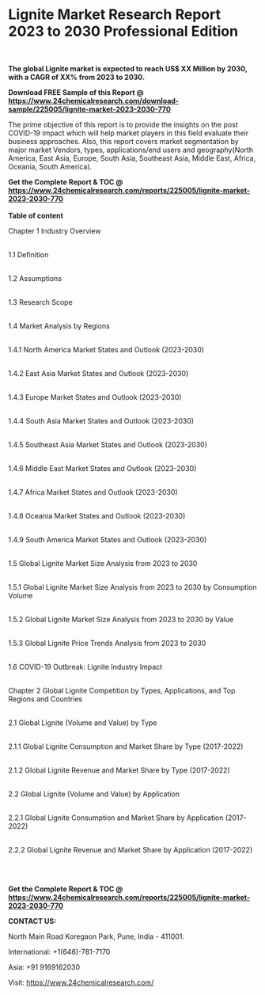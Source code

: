 <h1>Lignite Market Research Report 2023 to 2030 Professional Edition</h1><br/><p><strong>The global Lignite market is expected to reach US$ XX Million by 2030, with a <strong>CAGR</strong> of XX% from 2023 to 2030.</strong></p><div><b>Download FREE Sample of this Report @ <a href="https://www.24chemicalresearch.com/download-sample/225005/lignite-market-2023-2030-770">https://www.24chemicalresearch.com/download-sample/225005/lignite-market-2023-2030-770</a></b></div><p>The prime objective of this report is to provide the insights on the post COVID-19 impact which will help market players in this field evaluate their business approaches. Also, this report covers market segmentation by major market Vendors, types, applications/end users and geography(North America, East Asia, Europe, South Asia, Southeast Asia, Middle East, Africa, Oceania, South America).</p><div><b>Get the Complete Report & TOC @ <a href="https://www.24chemicalresearch.com/reports/225005/lignite-market-2023-2030-770">https://www.24chemicalresearch.com/reports/225005/lignite-market-2023-2030-770</a></b></div><br><b>Table of content</b><p>Chapter 1 Industry Overview<br />
 
 <br>1.1 Definition<br />
 
 <br>1.2 Assumptions<br />
 
 <br>1.3 Research Scope<br />
 
 <br>1.4 Market Analysis by Regions<br />
 
 <br>1.4.1 North America Market States and Outlook (2023-2030)<br />
 
 <br>1.4.2 East Asia Market States and Outlook (2023-2030)<br />
 
 <br>1.4.3 Europe Market States and Outlook (2023-2030)<br />
 
 <br>1.4.4 South Asia Market States and Outlook (2023-2030)<br />
 
 <br>1.4.5 Southeast Asia Market States and Outlook (2023-2030)<br />
 
 <br>1.4.6 Middle East Market States and Outlook (2023-2030)<br />
 
 <br>1.4.7 Africa Market States and Outlook (2023-2030)<br />
 
 <br>1.4.8 Oceania Market States and Outlook (2023-2030)<br />
 
 <br>1.4.9 South America Market States and Outlook (2023-2030)<br />
 
 <br>1.5 Global Lignite Market Size Analysis from 2023 to 2030<br />
 
 <br>1.5.1 Global Lignite Market Size Analysis from 2023 to 2030 by Consumption Volume<br />
 
 <br>1.5.2 Global Lignite Market Size Analysis from 2023 to 2030 by Value<br />
 
 <br>1.5.3 Global Lignite Price Trends Analysis from 2023 to 2030<br />
 
 <br>1.6 COVID-19 Outbreak: Lignite Industry Impact<br />
 
 <br>Chapter 2 Global Lignite Competition by Types, Applications, and Top Regions and Countries<br />
 
 <br>2.1 Global Lignite (Volume and Value) by Type<br />
 
 <br>2.1.1 Global Lignite Consumption and Market Share by Type (2017-2022)<br />
 
 <br>2.1.2 Global Lignite Revenue and Market Share by Type (2017-2022)<br />
 
 <br>2.2 Global Lignite (Volume and Value) by Application<br />
 
 <br>2.2.1 Global Lignite Consumption and Market Share by Application (2017-2022)<br />
 
 <br>2.2.2 Global Lignite Revenue and Market Share by Application (2017-2022)<br />
 
 <br><br><div><b>Get the Complete Report & TOC @ <a href="https://www.24chemicalresearch.com/reports/225005/lignite-market-2023-2030-770">https://www.24chemicalresearch.com/reports/225005/lignite-market-2023-2030-770</a></b></div></p>
 
 <b>CONTACT US:</b><br>
 
 North Main Road Koregaon Park, Pune, India - 411001.<br/>
 
 International: +1(646)-781-7170<br/>
 
 Asia: +91 9169162030<br/>
 
 Visit: <a href="https://www.24chemicalresearch.com/">https://www.24chemicalresearch.com/</a>
 
 <br>